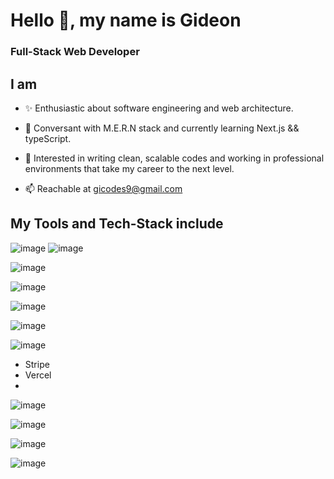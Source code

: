 # Hello 👋, my name is Gideon

### Full-Stack Web Developer

## I am

- ✨ Enthusiastic about software engineering and web architecture.

- 🌱 Conversant with M.E.R.N stack and currently learning Next.js && typeScript.

- 🎯 Interested in writing clean, scalable codes and working in professional environments that take my career to the next level.

- 📫 Reachable at gicodes9@gmail.com 


## My Tools and Tech-Stack include
![image](https://user-images.githubusercontent.com/104095690/223823851-13fde56a-0999-41eb-825c-06ae58aa431a.png) ![image](https://user-images.githubusercontent.com/104095690/223823901-aa3c767e-8a52-4566-8606-ed6045add39d.png)

![image](https://user-images.githubusercontent.com/104095690/223824032-b76026c7-eb9f-41dd-ab1f-f54de09c98ed.png)

![image](https://user-images.githubusercontent.com/104095690/223824138-c42b9f21-a470-4e46-a7ab-4f4eeddb3d27.png)


![image](https://user-images.githubusercontent.com/104095690/223823596-3dea137c-e9d6-49f9-ad3b-055b0053b0de.png)

![image](https://user-images.githubusercontent.com/104095690/223833691-e75792a0-56cf-4b8d-be1c-7bcb0cb28554.png)

![image](https://user-images.githubusercontent.com/104095690/223829517-a7052097-55d1-4d76-99f3-c724216a0815.png)

- Stripe
- Vercel
- 
![image](https://user-images.githubusercontent.com/104095690/223833841-d1adb491-092e-44c8-a519-945d60f4ff61.png)


![image](https://user-images.githubusercontent.com/104095690/223833207-1a606059-a5a7-4884-9950-18c38a61de7e.png)

![image](https://user-images.githubusercontent.com/104095690/223833489-4a010af2-150c-40bd-8155-417c510f937b.png)

![image](https://user-images.githubusercontent.com/104095690/223833076-5dd88fcf-a158-4df2-97f2-73b36f2ef66b.png)


